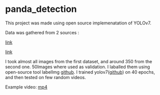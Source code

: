 # panda_detection

This project was made using open source implemenatation of YOLOv7.

Data was gathered from 2 sources :

[link](https://www.kaggle.com/datasets/holoong9291/pandaimagedataset)

[link](https://www.kaggle.com/datasets/ashishsaxena2209animal-image-datasetdog-cat-and-panda)

I took almost all images from the first dataset, and around 350 from the second one. 50Images where used as validation. I laballed them using open-source tool labelImg [github](https://github.com/heartexlabs/labelImg). I trained yolov7([github](https://github.com/WongKinYiu/yolov7)) on 40 epochs, and then tested on few random videos.

Example video:
[mp4](https://user-images.githubusercontent.com/106926091/224957525-d62c49b6-c367-462c-bc37-966b15ef68ad.mp4)
